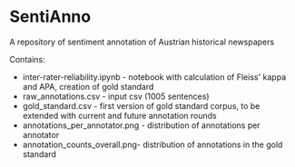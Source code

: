 # SentiAnno
A repository of sentiment annotation of Austrian historical newspapers

Contains:
- inter-rater-reliability.ipynb - notebook with calculation of Fleiss' kappa and APA, creation of gold standard
- raw_annotations.csv - input csv (1005 sentences)
- gold_standard.csv - first version of gold standard corpus, to be extended with current and future annotation rounds
- annotations_per_annotator.png - distribution of annotations per annotator
- annotation_counts_overall.png- distribution of annotations in the gold standard
